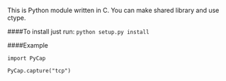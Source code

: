 This is Python module written in C. You can make shared library and use ctype.
        
####To install just run:
`python setup.py install`

####Example

`import PyCap`
                                
`PyCap.capture("tcp")`
